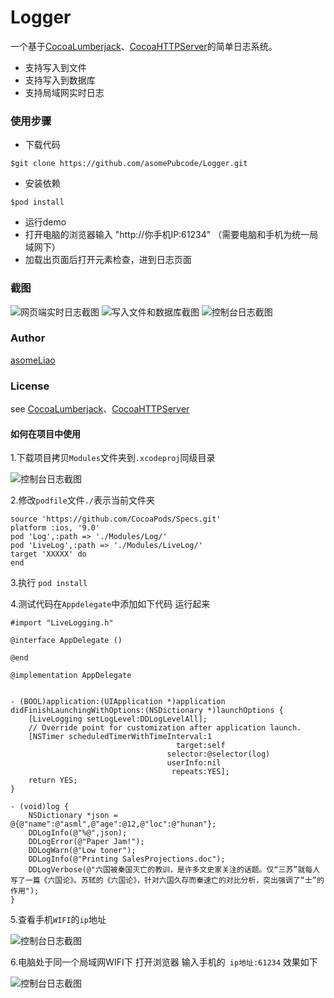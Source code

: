 # Logger
一个基于[CocoaLumberjack](https://github.com/CocoaLumberjack/CocoaLumberjack)、[CocoaHTTPServer](https://github.com/robbiehanson/CocoaHTTPServer)的简单日志系统。

* 支持写入到文件
* 支持写入到数据库
* 支持局域网实时日志

### 使用步骤

* 下载代码

```
$git clone https://github.com/asomePubcode/Logger.git
```
* 安装依赖

```
$pod install 
```
* 运行demo
* 打开电脑的浏览器输入 "http://你手机IP:61234" （需要电脑和手机为统一局域网下）
* 加载出页面后打开元素检查，进到日志页面

### 截图
![网页端实时日志截图](https://github.com/asomePubcode/Logger/blob/master/Images/liveLog.jpg)
![写入文件和数据库截图](https://github.com/asomePubcode/Logger/blob/master/Images/fileLog.jpg)
![控制台日志截图](https://github.com/asomePubcode/Logger/blob/master/Images/terminalLog.jpg)

### Author

[asomeLiao](https://github.com/asomeLiao)
### License

see [CocoaLumberjack](https://github.com/CocoaLumberjack/CocoaLumberjack)、[CocoaHTTPServer](https://github.com/robbiehanson/CocoaHTTPServer)



#### 如何在项目中使用



1.下载项目拷贝`Modules`文件夹到`.xcodeproj`同级目录

![控制台日志截图](https://github.com/asomePubcode/Logger/blob/master/Images/move.png)

2.修改`podfile`文件`./`表示当前文件夹

```
source 'https://github.com/CocoaPods/Specs.git'
platform :ios, '9.0'
pod 'Log',:path => './Modules/Log/'
pod 'LiveLog',:path => './Modules/LiveLog/'
target 'XXXXX' do
end
```

3.执行 `pod install`

4.测试代码在`Appdelegate`中添加如下代码 运行起来

```
#import "LiveLogging.h"

@interface AppDelegate ()

@end

@implementation AppDelegate


- (BOOL)application:(UIApplication *)application didFinishLaunchingWithOptions:(NSDictionary *)launchOptions {
    [LiveLogging setLogLevel:DDLogLevelAll];
    // Override point for customization after application launch.
    [NSTimer scheduledTimerWithTimeInterval:1
                                     target:self
                                   selector:@selector(log)
                                   userInfo:nil
                                    repeats:YES];
    return YES;
}

- (void)log {
    NSDictionary *json = @{@"name":@"asml",@"age":@12,@"loc":@"hunan"};
    DDLogInfo(@"%@",json);
    DDLogError(@"Paper Jam!");
    DDLogWarn(@"Low toner");
    DDLogInfo(@"Printing SalesProjections.doc");
    DDLogVerbose(@"六国被秦国灭亡的教训，是许多文史家关注的话题。仅“三苏”就每人写了一篇《六国论》。苏轼的《六国论》，针对六国久存而秦速亡的对比分析，突出强调了“士”的作用");
}
```

5.查看手机`WIFI`的`ip`地址

![控制台日志截图](https://github.com/asomePubcode/Logger/blob/master/Images/ip.png)

6.电脑处于同一个局域网WIFI下 打开浏览器 输入手机的` ip地址:61234`  效果如下

![控制台日志截图](https://github.com/asomePubcode/Logger/blob/master/Images/show.gif)